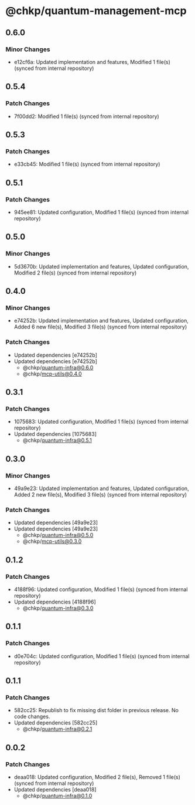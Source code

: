# @chkp/quantum-management-mcp

## 0.6.0

### Minor Changes

- e12cf6a: Updated implementation and features, Modified 1 file(s) (synced from internal repository)

## 0.5.4

### Patch Changes

- 7f00dd2: Modified 1 file(s) (synced from internal repository)

## 0.5.3

### Patch Changes

- e33cb45: Modified 1 file(s) (synced from internal repository)

## 0.5.1

### Patch Changes

- 945ee81: Updated configuration, Modified 1 file(s) (synced from internal repository)

## 0.5.0

### Minor Changes

- 5d3670b: Updated implementation and features, Updated configuration, Modified 2 file(s) (synced from internal repository)

## 0.4.0

### Minor Changes

- e74252b: Updated implementation and features, Updated configuration, Added 6 new file(s), Modified 3 file(s) (synced from internal repository)

### Patch Changes

- Updated dependencies [e74252b]
- Updated dependencies [e74252b]
  - @chkp/quantum-infra@0.6.0
  - @chkp/mcp-utils@0.4.0

## 0.3.1

### Patch Changes

- 1075683: Updated configuration, Modified 1 file(s) (synced from internal repository)
- Updated dependencies [1075683]
  - @chkp/quantum-infra@0.5.1

## 0.3.0

### Minor Changes

- 49a9e23: Updated implementation and features, Updated configuration, Added 2 new file(s), Modified 3 file(s) (synced from internal repository)

### Patch Changes

- Updated dependencies [49a9e23]
- Updated dependencies [49a9e23]
  - @chkp/quantum-infra@0.5.0
  - @chkp/mcp-utils@0.3.0

## 0.1.2

### Patch Changes

- 4188f96: Updated configuration, Modified 1 file(s) (synced from internal repository)
- Updated dependencies [4188f96]
  - @chkp/quantum-infra@0.3.0

## 0.1.1

### Patch Changes

- d0e704c: Updated configuration, Modified 1 file(s) (synced from internal repository)

## 0.1.1

### Patch Changes

- 582cc25: Republish to fix missing dist folder in previous release. No code changes.
- Updated dependencies [582cc25]
  - @chkp/quantum-infra@0.2.1

## 0.0.2

### Patch Changes

- deaa018: Updated configuration, Modified 2 file(s), Removed 1 file(s) (synced from internal repository)
- Updated dependencies [deaa018]
  - @chkp/quantum-infra@0.1.0
